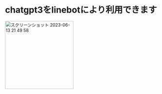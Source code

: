 # chatgpt3をlinebotにより利用できます

<img width="224" alt="スクリーンショット 2023-06-13 21 49 58" src="https://github.com/mikiyonekura/chat-gpt-line/assets/125361876/76bbba76-a093-4357-a9d5-f178f0aec909">
